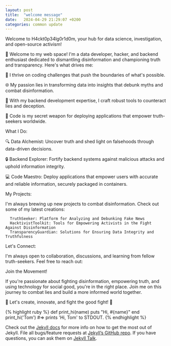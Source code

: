 ```yaml
---
layout: post
title:  "welcome message"
date:   2024-04-29 21:29:07 +0200
categories: common update
---
```




Welcome to H4ckt0p34lg0r1d0m, your hub for data science, investigation, and open-source activism!

👋 Welcome to my web space! I'm a data developer, hacker, and backend enthusiast dedicated to dismantling disinformation and championing truth and transparency. Here's what drives me:

🚀 I thrive on coding challenges that push the boundaries of what's possible.

🌐 My passion lies in transforming data into insights that debunk myths and combat disinformation.

📡 With my backend development expertise, I craft robust tools to counteract lies and deception.

🐳 Code is my secret weapon for deploying applications that empower truth-seekers worldwide.

What I Do:

🔍 Data Alchemist: Uncover truth and shed light on falsehoods through data-driven decisions.

🔒 Backend Explorer: Fortify backend systems against malicious attacks and uphold information integrity.

💻 Code Maestro: Deploy applications that empower users with accurate and reliable information, securely packaged in containers.

My Projects:

I'm always brewing up new projects to combat disinformation. Check out some of my latest creations:

      TruthSeeker: Platform for Analyzing and Debunking Fake News
      HacktivistToolkit: Tools for Empowering Activists in the Fight Against Disinformation
      TransparencyGuardian: Solutions for Ensuring Data Integrity and Truthfulness

Let's Connect:

I'm always open to collaboration, discussions, and learning from fellow truth-seekers. Feel free to reach out:

Join the Movement!

If you're passionate about fighting disinformation, empowering truth, and using technology for social good, you're in the right place. Join me on this journey to combat lies and build a more informed world together.

🚀 Let's create, innovate, and fight the good fight! 🚀


{% highlight ruby %}
def print_hi(name)
  puts "Hi, #{name}"
end
print_hi('Tom')
#=> prints 'Hi, Tom' to STDOUT.
{% endhighlight %}

Check out the [Jekyll docs][jekyll-docs] for more info on how to get the most out of Jekyll. File all bugs/feature requests at [Jekyll’s GitHub repo][jekyll-gh]. If you have questions, you can ask them on [Jekyll Talk][jekyll-talk].

[jekyll-docs]: https://jekyllrb.com/docs/home
[jekyll-gh]:   https://github.com/jekyll/jekyll
[jekyll-talk]: https://talk.jekyllrb.com/
